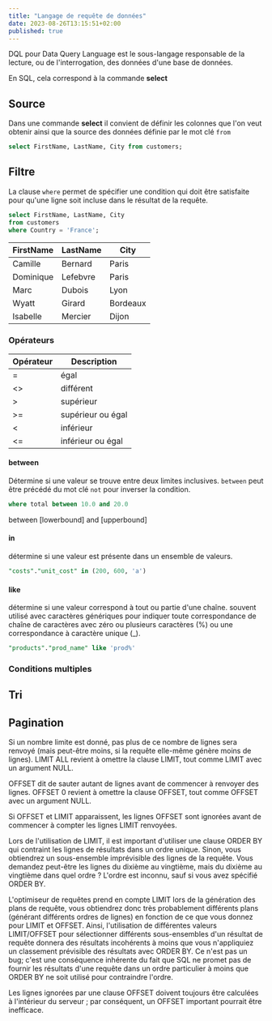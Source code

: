 ```yaml
---
title: "Langage de requête de données"
date: 2023-08-26T13:15:51+02:00
published: true
---
```


DQL pour Data Query Language est le sous-langage responsable de la lecture, ou de l'interrogation, des données d'une base de données.

En SQL, cela correspond à la commande **select**

## Source

Dans une commande **select** il convient de définir les colonnes que l'on veut obtenir ainsi que la source des données définie par le mot clé `from`

```sql
select FirstName, LastName, City from customers;
```

## Filtre

La clause `where` permet de spécifier une condition qui doit être satisfaite pour qu'une ligne soit incluse dans le résultat de la requête.

```sql
select FirstName, LastName, City
from customers
where Country = 'France';
```

FirstName|LastName|City
---|---|---
Camille|Bernard|Paris
Dominique|Lefebvre|Paris
Marc|Dubois|Lyon
Wyatt|Girard|Bordeaux
Isabelle|Mercier|Dijon

### Opérateurs

Opérateur|Description
---|---
=|égal
<>|différent
>|supérieur
>=|supérieur ou égal
<|inférieur
<=|inférieur ou égal

#### between

Détermine si une valeur se trouve entre deux limites inclusives. `between` peut être précédé du mot clé `not` pour inverser la condition.

```sql
where total between 10.0 and 20.0
```


between [lowerbound] and [upperbound]

#### in

détermine si une valeur est présente dans un ensemble de valeurs.

```sql
"costs"."unit_cost" in (200, 600, 'a')
```

#### like

détermine si une valeur correspond à tout ou partie d'une chaîne. souvent utilisé avec caractères génériques pour indiquer toute correspondance de chaîne de caractères avec zéro ou plusieurs caractères (%) ou une correspondance à caractère unique (_).

```sql
"products"."prod_name" like 'prod%'
```
### Conditions multiples

## Tri

## Pagination

Si un nombre limite est donné, pas plus de ce nombre de lignes sera renvoyé (mais peut-être moins, si la requête elle-même génère moins de lignes). LIMIT ALL revient à omettre la clause LIMIT, tout comme LIMIT avec un argument NULL.

OFFSET dit de sauter autant de lignes avant de commencer à renvoyer des lignes. OFFSET 0 revient à omettre la clause OFFSET, tout comme OFFSET avec un argument NULL.

Si OFFSET et LIMIT apparaissent, les lignes OFFSET sont ignorées avant de commencer à compter les lignes LIMIT renvoyées.

Lors de l'utilisation de LIMIT, il est important d'utiliser une clause ORDER BY qui contraint les lignes de résultats dans un ordre unique. Sinon, vous obtiendrez un sous-ensemble imprévisible des lignes de la requête. Vous demandez peut-être les lignes du dixième au vingtième, mais du dixième au vingtième dans quel ordre ? L'ordre est inconnu, sauf si vous avez spécifié ORDER BY.

L'optimiseur de requêtes prend en compte LIMIT lors de la génération des plans de requête, vous obtiendrez donc très probablement différents plans (générant différents ordres de lignes) en fonction de ce que vous donnez pour LIMIT et OFFSET. Ainsi, l'utilisation de différentes valeurs LIMIT/OFFSET pour sélectionner différents sous-ensembles d'un résultat de requête donnera des résultats incohérents à moins que vous n'appliquiez un classement prévisible des résultats avec ORDER BY. Ce n'est pas un bug; c'est une conséquence inhérente du fait que SQL ne promet pas de fournir les résultats d'une requête dans un ordre particulier à moins que ORDER BY ne soit utilisé pour contraindre l'ordre.

Les lignes ignorées par une clause OFFSET doivent toujours être calculées à l'intérieur du serveur ; par conséquent, un OFFSET important pourrait être inefficace.
